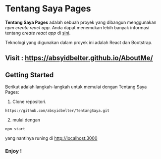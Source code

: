 # Tentang Saya Pages

**Tentang Saya Pages** adalah sebuah proyek yang dibangun menggunakan *npm create react app*. Anda dapat menemukan lebih banyak informasi tentang *create react app* di [sini](https://github.com/facebook/create-react-app).

Teknologi yang digunakan dalam proyek ini adalah React dan Bootstrap.

## Visit : https://absyidbelter.github.io/AboutMe/

## Getting Started

Berikut adalah langkah-langkah untuk memulai dengan Tentang Saya Pages:

1. Clone repositori.

```sheel
https://github.com/absyidbelter/TentangSaya.git

```


2. mulai dengan 

```sheel
npm start

```
yang nantinya runing di 
[http://localhost:3000](http://localhost:3000)

### Enjoy !